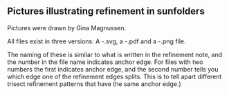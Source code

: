 ## Pictures illustrating refinement in sunfolders

 Pictures were drawn by Gina Magnussen.

All files exist in three versions: A -.svg, a -.pdf and a -.png file. 

The naming of these is similar to what is written in the refinement note, 
and the number in the file name indicates anchor edge. 
For files with two numbers the first indicates anchor edge, 
and the second number tells you which edge one of the refinement edges splits. 
This is to tell apart different trisect refinement patterns that have 
the same anchor edge.)

 
